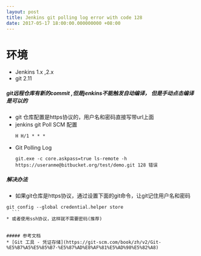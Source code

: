 ```yaml
---
layout: post
title: Jenkins git polling log error with code 128
date: 2017-05-17 18:00:00.000000000 +08:00
---
```


# 环境
* Jenkins 1.x ,2.x
* git 2.11

##### git远程仓库有新的commit ,但是jenkins不能触发自动编译， 但是手动点击编译是可以的
* git 仓库配置是https协议的，用户名和密码直接写带url上面
* jenkins git Poll SCM  配置
  ```txt
  H H/1 * * *
  ```
* Git Polling Log
   ```
   git.exe -c core.askpass=true ls-remote -h https://useranme@bitbucket.org/test/demo.git 128 错误
   ```

##### 解决办法
  * 如果git仓库是https协议，通过设置下面的git命令，让git记住用户名和密码
  ``` git
  git config --global credential.helper store
    ```
  * 或者使用ssh协议，这样就不需要密码(推荐)


##### 参考文档
* [Git 工具 - 凭证存储](https://git-scm.com/book/zh/v2/Git-%E5%B7%A5%E5%85%B7-%E5%87%AD%E8%AF%81%E5%AD%98%E5%82%A8)